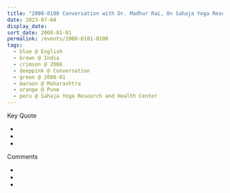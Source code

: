 ```yaml
---
title: "2008-0100 Conversation with Dr. Madhur Rai, On Sahaja Yoga Research and Health Center, Pratiṣhṭhān, NDA Road, Warje, Pune, Maharashtra, India (month not sure)"
date: 2023-07-04
display_date: 
sort_date: 2008-01-01
permalink: /events/2008-0101-0100
tags:
  - blue @ English
  - brown @ India
  - crimson @ 2008
  - deeppink @ Conversation
  - green @ 2008-01
  - maroon @ Maharashtra
  - orange @ Pune
  - peru @ Sahaja Yoga Research and Health Center
---
```


<div class="main">
  <div class="wave-list">
    <div class="title">
      <div class="text" style="--color: green">
        Key Quote
      </div>
    </div>
    <ul class="list">
        <li class="item" data-color-BlanchedAlmond>
        </li>
        <li class="item" style="--color: Lavender">
        </li>
        <li class="item" style="--color: BlanchedAlmond">
        </li>
      </ul>
  </div>
</div>

<div class="main">
  <div class="wave-list">
    <div class="title">
      <div class="text" style="--color: green">
        Comments
      </div>
    </div>
    <ul class="list">
        <li class="item" data-color-Ivory>
        </li>
        <li class="item" style="--color: PaleTurquiose">
        </li>
        <li class="item" style="--color: Ivory">
        </li>
      </ul>
  </div>
</div>